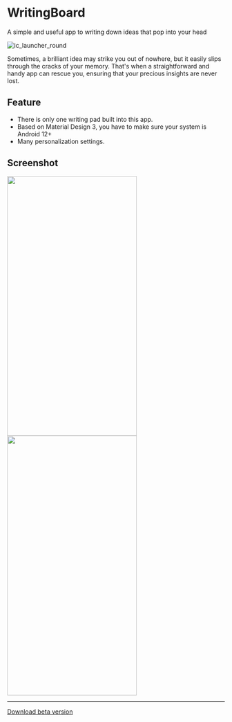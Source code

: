 # WritingBoard
A simple and useful app to writing down ideas that pop into your head

![ic_launcher_round](https://github.com/Z-Siqi/WritingBoard/assets/77391690/7950a876-61a0-4a42-b14f-d336429fa433)


Sometimes, a brilliant idea may strike you out of nowhere, but it easily slips through the cracks of your memory. That's when a straightforward and handy app can rescue you, ensuring that your precious insights are never lost.

## Feature

* There is only one writing pad built into this app.
* Based on Material Design 3, you have to make sure your system is Android 12+
* Many personalization settings.

## Screenshot

<img src="https://github.com/Z-Siqi/WritingBoard/assets/77391690/9884cc5c-f260-44b9-a4c5-dc09b303778e" width="300" height="600">

<img src="https://github.com/Z-Siqi/WritingBoard/assets/77391690/1e5ea6e6-186a-4f63-b057-6802944f01c7" width="300" height="600">

****

[Download beta version](https://github.com/Z-Siqi/WritingBoard/raw/master/app/release/app-release.apk)

